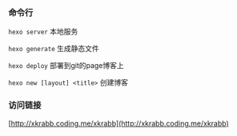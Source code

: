 ### 命令行

`hexo server` 本地服务

`hexo generate` 生成静态文件

`hexo deploy` 部署到git的page博客上

`hexo new [layout] <title>` 创建博客

### 访问链接

[http://xkrabb.coding.me/xkrabb](http://xkrabb.coding.me/xkrabb)